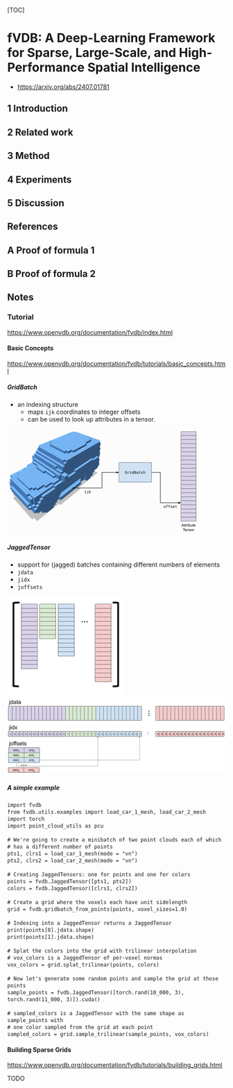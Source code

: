 [TOC]

# fVDB: A Deep-Learning Framework for Sparse, Large-Scale, and High-Performance Spatial Intelligence

- https://arxiv.org/abs/2407.01781



## 1 Introduction

## 2 Related work

## 3 Method

## 4 Experiments

## 5 Discussion

## References

## A Proof of formula 1

## B Proof of formula 2

## Notes

### Tutorial

https://www.openvdb.org/documentation/fvdb/index.html

#### Basic Concepts

https://www.openvdb.org/documentation/fvdb/tutorials/basic_concepts.html

##### GridBatch

- an indexing structure
  - maps `ijk` coordinates to integer offsets
  - can be used to look up attributes in a tensor.

<img src="./assets/image-20250508020251700.png" alt="image-20250508020251700" style="zoom:50%;" />

##### JaggedTensor

- support for (jagged) batches containing different numbers of elements
- `jdata`
- `jidx`
- `joffsets`

<img src="./assets/jaggedtensor1.png" alt="jaggedtensor1.png" style="zoom:50%;" />

<img src="./assets/jaggedtensor4.png" alt="jaggedtensor4.png" style="zoom:50%;" />

##### A simple example

```
import fvdb
from fvdb.utils.examples import load_car_1_mesh, load_car_2_mesh
import torch
import point_cloud_utils as pcu

# We're going to create a minibatch of two point clouds each of which
# has a different number of points
pts1, clrs1 = load_car_1_mesh(mode = "vn")
pts2, clrs2 = load_car_2_mesh(mode = "vn")

# Creating JaggedTensors: one for points and one for colors
points = fvdb.JaggedTensor([pts1, pts2])
colors = fvdb.JaggedTensor([clrs1, clrs2])

# Create a grid where the voxels each have unit sidelength
grid = fvdb.gridbatch_from_points(points, voxel_sizes=1.0)

# Indexing into a JaggedTensor returns a JaggedTensor
print(points[0].jdata.shape)
print(points[1].jdata.shape)

# Splat the colors into the grid with trilinear interpolation
# vox_colors is a JaggedTensor of per-voxel normas
vox_colors = grid.splat_trilinear(points, colors)

# Now let's generate some random points and sample the grid at those points
sample_points = fvdb.JaggedTensor([torch.rand(10_000, 3), torch.rand(11_000, 3)]).cuda()

# sampled_colors is a JaggedTensor with the same shape as sample_points with
# one color sampled from the grid at each point
sampled_colors = grid.sample_trilinear(sample_points, vox_colors)
```



#### Building Sparse Grids

https://www.openvdb.org/documentation/fvdb/tutorials/building_grids.html

TODO
